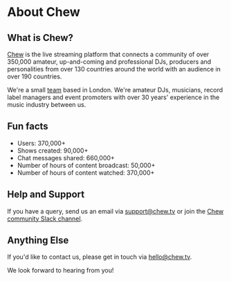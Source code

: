 # About Chew

## What is Chew?

[Chew](http://chew.tv) is the live streaming platform that connects a community of over 350,000 amateur, up-and-coming and professional DJs, producers and personalities from over 130 countries around the world with an audience in over 190 countries.

We're a small [team](https://chew.tv/guide/about/team) based in London. We're amateur DJs, musicians, record label managers and event promoters with over 30 years' experience in the music industry between us.

## Fun facts
- Users: 370,000+
- Shows created: 90,000+
- Chat messages shared: 660,000+
- Number of hours of content broadcast: 50,000+
- Number of hours of content watched: 370,000+

## Help and Support

If you have a query, send us an email via [support@chew.tv](mailto:support@chew.tv) or join the [Chew community Slack channel](https://slack.chew.tv).

## Anything Else

If you'd like to contact us, please get in touch via [hello@chew.tv](mailto:hello@chew.tv).

We look forward to hearing from you!
